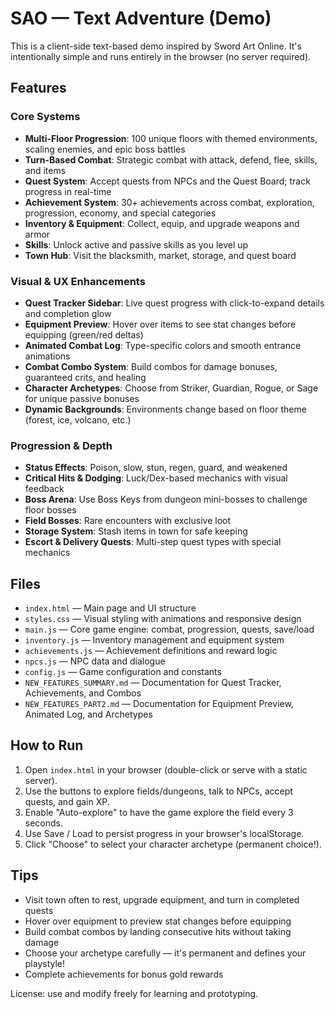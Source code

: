 # SAO — Text Adventure (Demo)

This is a client-side text-based demo inspired by Sword Art Online. It's intentionally simple and runs entirely in the browser (no server required).

## Features

### Core Systems
- **Multi-Floor Progression**: 100 unique floors with themed environments, scaling enemies, and epic boss battles
- **Turn-Based Combat**: Strategic combat with attack, defend, flee, skills, and items
- **Quest System**: Accept quests from NPCs and the Quest Board; track progress in real-time
- **Achievement System**: 30+ achievements across combat, exploration, progression, economy, and special categories
- **Inventory & Equipment**: Collect, equip, and upgrade weapons and armor
- **Skills**: Unlock active and passive skills as you level up
- **Town Hub**: Visit the blacksmith, market, storage, and quest board

### Visual & UX Enhancements
- **Quest Tracker Sidebar**: Live quest progress with click-to-expand details and completion glow
- **Equipment Preview**: Hover over items to see stat changes before equipping (green/red deltas)
- **Animated Combat Log**: Type-specific colors and smooth entrance animations
- **Combat Combo System**: Build combos for damage bonuses, guaranteed crits, and healing
- **Character Archetypes**: Choose from Striker, Guardian, Rogue, or Sage for unique passive bonuses
- **Dynamic Backgrounds**: Environments change based on floor theme (forest, ice, volcano, etc.)

### Progression & Depth
- **Status Effects**: Poison, slow, stun, regen, guard, and weakened
- **Critical Hits & Dodging**: Luck/Dex-based mechanics with visual feedback
- **Boss Arena**: Use Boss Keys from dungeon mini-bosses to challenge floor bosses
- **Field Bosses**: Rare encounters with exclusive loot
- **Storage System**: Stash items in town for safe keeping
- **Escort & Delivery Quests**: Multi-step quest types with special mechanics

## Files
- `index.html` — Main page and UI structure
- `styles.css` — Visual styling with animations and responsive design
- `main.js` — Core game engine: combat, progression, quests, save/load
- `inventory.js` — Inventory management and equipment system
- `achievements.js` — Achievement definitions and reward logic
- `npcs.js` — NPC data and dialogue
- `config.js` — Game configuration and constants
- `NEW_FEATURES_SUMMARY.md` — Documentation for Quest Tracker, Achievements, and Combos
- `NEW_FEATURES_PART2.md` — Documentation for Equipment Preview, Animated Log, and Archetypes

## How to Run
1. Open `index.html` in your browser (double-click or serve with a static server).
2. Use the buttons to explore fields/dungeons, talk to NPCs, accept quests, and gain XP.
3. Enable "Auto-explore" to have the game explore the field every 3 seconds.
4. Use Save / Load to persist progress in your browser's localStorage.
5. Click "Choose" to select your character archetype (permanent choice!).

## Tips
- Visit town often to rest, upgrade equipment, and turn in completed quests
- Hover over equipment to preview stat changes before equipping
- Build combat combos by landing consecutive hits without taking damage
- Choose your archetype carefully — it's permanent and defines your playstyle!
- Complete achievements for bonus gold rewards

License: use and modify freely for learning and prototyping.

